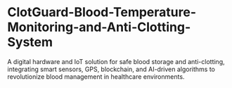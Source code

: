 # ClotGuard-Blood-Temperature-Monitoring-and-Anti-Clotting-System
A digital hardware and IoT solution for safe blood storage and anti-clotting, integrating smart sensors, GPS, blockchain, and AI-driven algorithms to revolutionize blood management in healthcare environments.
